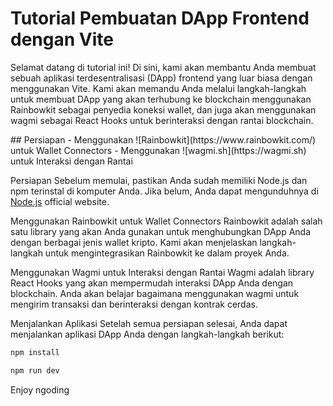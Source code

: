 # Tutorial Pembuatan DApp Frontend dengan Vite

<p align="left">
Selamat datang di tutorial ini! Di sini, kami akan membantu Anda membuat sebuah aplikasi terdesentralisasi (DApp) frontend yang luar biasa dengan menggunakan Vite. Kami akan memandu Anda melalui langkah-langkah untuk membuat DApp yang akan terhubung ke blockchain menggunakan Rainbowkit sebagai penyedia koneksi wallet, dan juga akan menggunakan wagmi sebagai React Hooks untuk berinteraksi dengan rantai blockchain.
</p>

<p align="left">
## Persiapan
- Menggunakan ![Rainbowkit](https://www.rainbowkit.com/) untuk Wallet Connectors
- Menggunakan ![wagmi.sh](https://wagmi.sh) untuk Interaksi dengan Rantai
</p>

Persiapan
Sebelum memulai, pastikan Anda sudah memiliki Node.js dan npm terinstal di komputer Anda.
Jika belum, Anda dapat mengunduhnya di [Node.js](https://nodejs.org/) official website.

Menggunakan Rainbowkit untuk Wallet Connectors
Rainbowkit adalah salah satu library yang akan Anda gunakan untuk menghubungkan DApp Anda dengan berbagai jenis wallet kripto. Kami akan menjelaskan langkah-langkah untuk mengintegrasikan Rainbowkit ke dalam proyek Anda.

Menggunakan Wagmi untuk Interaksi dengan Rantai
Wagmi adalah library React Hooks yang akan mempermudah interaksi DApp Anda dengan blockchain. Anda akan belajar bagaimana menggunakan wagmi untuk mengirim transaksi dan berinteraksi dengan kontrak cerdas.

Menjalankan Aplikasi
Setelah semua persiapan selesai, Anda dapat menjalankan aplikasi DApp Anda dengan langkah-langkah berikut:

```bash
npm install

npm run dev
```

Enjoy ngoding